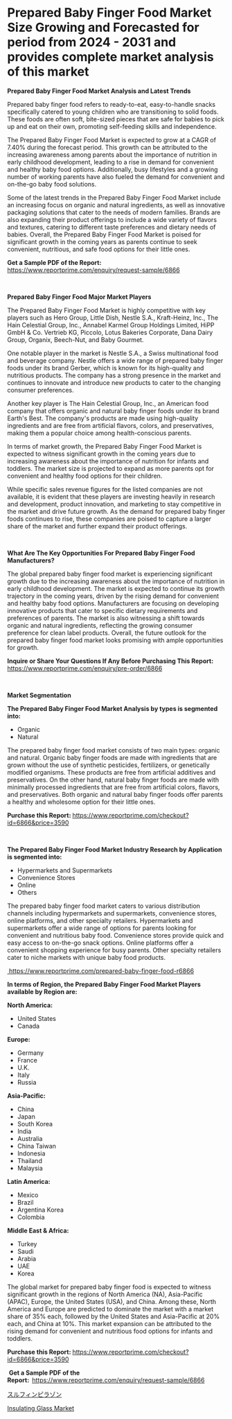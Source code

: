 <p><h1>Prepared Baby Finger Food Market Size Growing and Forecasted for period from 2024 - 2031 and provides complete market analysis of this market</h1></p><p><strong>Prepared Baby Finger Food Market Analysis and Latest Trends</strong></p>
<p><p>Prepared baby finger food refers to ready-to-eat, easy-to-handle snacks specifically catered to young children who are transitioning to solid foods. These foods are often soft, bite-sized pieces that are safe for babies to pick up and eat on their own, promoting self-feeding skills and independence.</p><p>The Prepared Baby Finger Food Market is expected to grow at a CAGR of 7.40% during the forecast period. This growth can be attributed to the increasing awareness among parents about the importance of nutrition in early childhood development, leading to a rise in demand for convenient and healthy baby food options. Additionally, busy lifestyles and a growing number of working parents have also fueled the demand for convenient and on-the-go baby food solutions.</p><p>Some of the latest trends in the Prepared Baby Finger Food Market include an increasing focus on organic and natural ingredients, as well as innovative packaging solutions that cater to the needs of modern families. Brands are also expanding their product offerings to include a wide variety of flavors and textures, catering to different taste preferences and dietary needs of babies. Overall, the Prepared Baby Finger Food Market is poised for significant growth in the coming years as parents continue to seek convenient, nutritious, and safe food options for their little ones.</p></p>
<p><strong>Get a Sample PDF of the Report:&nbsp;</strong> <a href="https://www.reportprime.com/enquiry/request-sample/6866">https://www.reportprime.com/enquiry/request-sample/6866</a></p>
<p>&nbsp;</p>
<p><strong>Prepared Baby Finger Food Major Market Players</strong></p>
<p><p>The Prepared Baby Finger Food Market is highly competitive with key players such as Hero Group, Little Dish, Nestle S.A., Kraft-Heinz, Inc., The Hain Celestial Group, Inc., Annabel Karmel Group Holdings Limited, HiPP GmbH & Co. Vertrieb KG, Piccolo, Lotus Bakeries Corporate, Dana Dairy Group, Organix, Beech-Nut, and Baby Gourmet.</p><p>One notable player in the market is Nestle S.A., a Swiss multinational food and beverage company. Nestle offers a wide range of prepared baby finger foods under its brand Gerber, which is known for its high-quality and nutritious products. The company has a strong presence in the market and continues to innovate and introduce new products to cater to the changing consumer preferences.</p><p>Another key player is The Hain Celestial Group, Inc., an American food company that offers organic and natural baby finger foods under its brand Earth's Best. The company's products are made using high-quality ingredients and are free from artificial flavors, colors, and preservatives, making them a popular choice among health-conscious parents.</p><p>In terms of market growth, the Prepared Baby Finger Food Market is expected to witness significant growth in the coming years due to increasing awareness about the importance of nutrition for infants and toddlers. The market size is projected to expand as more parents opt for convenient and healthy food options for their children.</p><p>While specific sales revenue figures for the listed companies are not available, it is evident that these players are investing heavily in research and development, product innovation, and marketing to stay competitive in the market and drive future growth. As the demand for prepared baby finger foods continues to rise, these companies are poised to capture a larger share of the market and further expand their product offerings.</p></p>
<p>&nbsp;</p>
<p><strong>What Are The Key Opportunities For Prepared Baby Finger Food Manufacturers?</strong></p>
<p><p>The global prepared baby finger food market is experiencing significant growth due to the increasing awareness about the importance of nutrition in early childhood development. The market is expected to continue its growth trajectory in the coming years, driven by the rising demand for convenient and healthy baby food options. Manufacturers are focusing on developing innovative products that cater to specific dietary requirements and preferences of parents. The market is also witnessing a shift towards organic and natural ingredients, reflecting the growing consumer preference for clean label products. Overall, the future outlook for the prepared baby finger food market looks promising with ample opportunities for growth.</p></p>
<p><strong>Inquire or Share Your Questions If Any Before Purchasing This Report:</strong> <a href="https://www.reportprime.com/enquiry/pre-order/6866">https://www.reportprime.com/enquiry/pre-order/6866</a></p>
<p>&nbsp;</p>
<p><strong>Market Segmentation</strong></p>
<p><strong>The Prepared Baby Finger Food Market Analysis by types is segmented into:</strong></p>
<p><ul><li>Organic</li><li>Natural</li></ul></p>
<p><p>The prepared baby finger food market consists of two main types: organic and natural. Organic baby finger foods are made with ingredients that are grown without the use of synthetic pesticides, fertilizers, or genetically modified organisms. These products are free from artificial additives and preservatives. On the other hand, natural baby finger foods are made with minimally processed ingredients that are free from artificial colors, flavors, and preservatives. Both organic and natural baby finger foods offer parents a healthy and wholesome option for their little ones.</p></p>
<p><strong>Purchase this Report:&nbsp;</strong><a href="https://www.reportprime.com/checkout?id=6866&price=3590">https://www.reportprime.com/checkout?id=6866&price=3590</a></p>
<p>&nbsp;</p>
<p><strong>The Prepared Baby Finger Food Market Industry Research by Application is segmented into:</strong></p>
<p><ul><li>Hypermarkets and Supermarkets</li><li>Convenience Stores</li><li>Online</li><li>Others</li></ul></p>
<p><p>The prepared baby finger food market caters to various distribution channels including hypermarkets and supermarkets, convenience stores, online platforms, and other specialty retailers. Hypermarkets and supermarkets offer a wide range of options for parents looking for convenient and nutritious baby food. Convenience stores provide quick and easy access to on-the-go snack options. Online platforms offer a convenient shopping experience for busy parents. Other specialty retailers cater to niche markets with unique baby food products.</p></p>
<p><a href="https://www.reportprime.com/prepared-baby-finger-food-r6866">&nbsp;https://www.reportprime.com/prepared-baby-finger-food-r6866</a></p>
<p><strong>In terms of Region, the Prepared Baby Finger Food Market Players available by Region are:</strong></p>
<p>
    <p> <strong> North America: </strong>
        <ul>
            <li>United States</li>
            <li>Canada</li>
        </ul>
        </p> 
    <p> <strong> Europe: </strong>
        <ul>
            <li>Germany</li>
            <li>France</li>
            <li>U.K.</li>
            <li>Italy</li>
            <li>Russia</li>
        </ul>
        </p> 
    <p> <strong> Asia-Pacific: </strong>
        <ul>
            <li>China</li>
            <li>Japan</li>
            <li>South Korea</li>
            <li>India</li>
            <li>Australia</li>
            <li>China Taiwan</li>
            <li>Indonesia</li>
            <li>Thailand</li>
            <li>Malaysia</li>
        </ul>
        </p> 
    <p> <strong> Latin America: </strong>
        <ul>
            <li>Mexico</li>
            <li>Brazil</li>
            <li>Argentina Korea</li>
            <li>Colombia</li>
        </ul>
        </p> 
    <p> <strong> Middle East & Africa: </strong>
        <ul>
            <li>Turkey</li>
            <li>Saudi</li>
            <li>Arabia</li>
            <li>UAE</li>
            <li>Korea</li>
        </ul>
    </p>
    </p>
<p><p>The global market for prepared baby finger food is expected to witness significant growth in the regions of North America (NA), Asia-Pacific (APAC), Europe, the United States (USA), and China. Among these, North America and Europe are predicted to dominate the market with a market share of 35% each, followed by the United States and Asia-Pacific at 20% each, and China at 10%. This market expansion can be attributed to the rising demand for convenient and nutritious food options for infants and toddlers.</p></p>
<p><strong>Purchase this Report: </strong><a href="https://www.reportprime.com/checkout?id=6866&price=3590">https://www.reportprime.com/checkout?id=6866&price=3590</a></p>
<p>&nbsp;<strong>Get a Sample PDF of the Report:&nbsp;&nbsp;</strong><a href="https://www.reportprime.com/enquiry/request-sample/6866">https://www.reportprime.com/enquiry/request-sample/6866</a></p>
<p><strong></strong></p>
<p><p><a href="https://github.com/schmahlson/Market-Research-Report-List-1/blob/main/407837420149.md">スルフィンピラゾン</a></p><p><a href="https://cute-banjo-8ca.notion.site/Insulating-Glass-Market-Furnish-Information-about-Market-Size-Market-Share-Market-Dynamics-and-Pr-676db206af384bebb0a1a6566cba20c5">Insulating Glass Market</a></p></p>